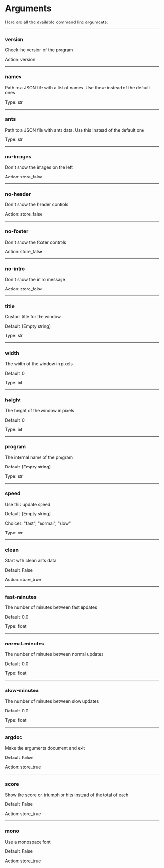 # Arguments

Here are all the available command line arguments:

---

### version

Check the version of the program

Action: version

---

### names

Path to a JSON file with a list of names. Use these instead of the default ones

Type: str

---

### ants

Path to a JSON file with ants data. Use this instead of the default one

Type: str

---

### no-images

Don't show the images on the left

Action: store_false

---

### no-header

Don't show the header controls

Action: store_false

---

### no-footer

Don't show the footer controls

Action: store_false

---

### no-intro

Don't show the intro message

Action: store_false

---

### title

Custom title for the window

Default: [Empty string]

Type: str

---

### width

The width of the window in pixels

Default: 0

Type: int

---

### height

The height of the window in pixels

Default: 0

Type: int

---

### program

The internal name of the program

Default: [Empty string]

Type: str

---

### speed

Use this update speed

Default: [Empty string]

Choices: "fast", "normal", "slow"

Type: str

---

### clean

Start with clean ants data

Default: False

Action: store_true

---

### fast-minutes

The number of minutes between fast updates

Default: 0.0

Type: float

---

### normal-minutes

The number of minutes between normal updates

Default: 0.0

Type: float

---

### slow-minutes

The number of minutes between slow updates

Default: 0.0

Type: float

---

### argdoc

Make the arguments document and exit

Default: False

Action: store_true

---

### score

Show the score on triumph or hits instead of the total of each

Default: False

Action: store_true

---

### mono

Use a monospace font

Default: False

Action: store_true
